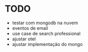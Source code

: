 # TODO

- testar com mongodb na nuvem
- eventos de email
- use case de search professional
- ajustar otel
- ajustar implementação do mongo